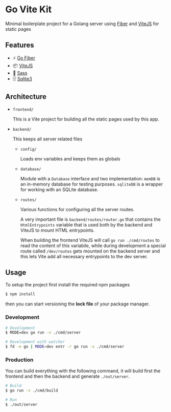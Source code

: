 # Go Vite Kit

Minimal boilerplate project for a Golang server using [Fiber](https://github.com/gofiber/fiber) and [ViteJS](https://github.com/vitejs/vite) for static pages

## Features

-   ⚡️ [Go Fiber](https://github.com/gofiber/fiber)
-   📦 [ViteJS](http://vitejs.dev/)
-   🎨 [Sass](https://sass-lang.com/)
-   🗄️ [Sqlite3](https://github.com/mattn/go-sqlite3)

## Architecture

-   `frontend/`

    This is a Vite project for building all the static pages used by this app.

-   `backend/`

    This keeps all server related files

    -   `config/`

        Loads env variables and keeps them as globals 

    -   `database/`

        Module with a `Database` interface and two implementation: `memDB` is an in-memory database for testing purposes. `sqliteDB` is a wrapper for working with an SQLite database.

    -   `routes/`

        Various functions for configuring all the server routes.

        A very important file is `backend/routes/router.go` that contains the `HtmlEntrypoints` variable that is used both by the backend and ViteJS to mount HTML entrypoints. 
        
        When building the frontend ViteJS will call `go run ./cmd/routes` to read the content of this variabile, while during development a special route called `/dev/routes` gets mounted on the backend server and this lets Vite add all necessary entrypoints to the dev server.

## Usage

To setup the project first install the required npm packages

```bash
$ npm install
```

then you can start versioning the **lock file** of your package manager.

### Development

```bash
# Development
$ MODE=dev go run -v ./cmd/server

# Development with watcher
$ fd -e go | MODE=dev entr -r go run -v ./cmd/server
```

### Production

You can build everything with the following command, it will build first the frontend and then the backend and generate `./out/server`. 

```bash
# Build
$ go run -v ./cmd/build

# Run
$ ./out/server
```
